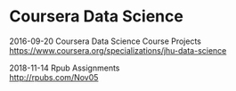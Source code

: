 # Coursera Data Science

2016-09-20 Coursera Data Science Course Projects  
https://www.coursera.org/specializations/jhu-data-science

2018-11-14 Rpub Assignments  
http://rpubs.com/Nov05
